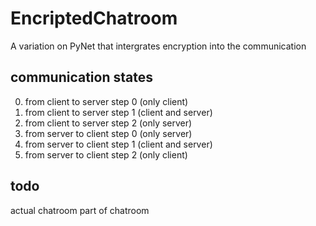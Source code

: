 # EncriptedChatroom
A variation on PyNet that intergrates encryption into the communication 

## communication states

0. from client to server step 0 (only client)
1. from client to server step 1 (client and server)
2. from client to server step 2 (only server)
3. from server to client step 0 (only server)
4. from server to client step 1 (client and server)
5. from server to client step 2 (only client)

## todo
actual chatroom part of chatroom
